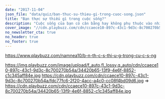 ```yaml
---
date: "2017-11-04"
json_file: "data/quiz/ban-thuc-su-thieu-gi-trong-cuoc-song.json"
title: "Bạn thực sự thiếu gì trong cuộc sống?"
description: "Cuộc sống của bạn có cân bằng hay không phụ thuộc vào nhiều khía cạnh khác nhau: sức khoẻ, vận động, tình cảm, sự nghiệp, thực hành tâm linh, sáng tạo v.v...Vì vậy, nếu bạn đang cảm thấy mất cân bằng mà không hiểu rõ nguyên ngân ở đâu, hãy làm bài trắc nghiệm này để hiểu rõ điều mình cần. Và nhận những giải pháp lành mạnh cho cuộc sống tươi mới hơn bạn nhé!"
cover_image: "//cdn.playbuzz.com/cdn/ccaece10-897c-43c1-9d3c-8c700270b54a/e4f3a549-629d-445c-81c7-241d2d73431e_560_420.jpg"
no_newsletter_cta: true
no_header: true
no_footer: true
---
```


https://www.playbuzz.com/namnea10/b-n-th-c-s-thi-u-g-trong-cu-c-s-ng

https://img.playbuzz.com/image/upload/f_auto,fl_lossy,q_auto/cdn/ccaece10-897c-43c1-9d3c-8c700270b54a/34420b65-13f9-4e6f-8852-c1c345aff84e.jpg
https://cdn.playbuzz.com/cdn/ccaece10-897c-43c1-9d3c-8c700270b54a/fdc77fc6-2f20-4acc-a4c0-cc08f4bd09d6.jpg
=>
https://cdn.playbuzz.com/cdn/ccaece10-897c-43c1-9d3c-8c700270b54a/34420b65-13f9-4e6f-8852-c1c345aff84e.jpg

